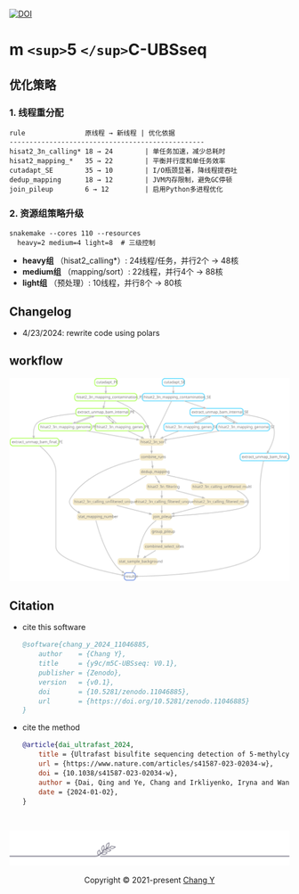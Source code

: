 [![DOI](https://zenodo.org/badge/DOI/10.5281/zenodo.11046885.svg)](https://doi.org/10.5281/zenodo.11046885)

# m `<sup>`5 `</sup>`C-UBSseq

## 优化策略

### 1. 线程重分配

```
rule               原线程 → 新线程 | 优化依据
-------------------------------------------------
hisat2_3n_calling* 18 → 24        | 单任务加速，减少总耗时
hisat2_mapping_*   35 → 22        | 平衡并行度和单任务效率
cutadapt_SE        35 → 10        | I/O瓶颈显著，降线程提吞吐
dedup_mapping      18 → 12        | JVM内存限制，避免GC停顿
join_pileup        6 → 12         | 启用Python多进程优化
```

### 2. 资源组策略升级

```
snakemake --cores 110 --resources 
  heavy=2 medium=4 light=8  # 三级控制
```

* **heavy组** （hisat2_calling*）: 24线程/任务，并行2个 → 48核
* **medium组** （mapping/sort）: 22线程，并行4个 → 88核
* **light组** （预处理）: 10线程，并行8个 → 80核

## Changelog

- 4/23/2024: rewrite code using polars

## workflow

[![](./docs/flow.svg)](https://github.com/y9c/m5C-UBSseq)

## Citation

- cite this software

  ```BibTex
  @software{chang_y_2024_11046885,
      author    = {Chang Y},
      title     = {y9c/m5C-UBSseq: V0.1},
      publisher = {Zenodo},
      version   = {v0.1},
      doi       = {10.5281/zenodo.11046885},
      url       = {https://doi.org/10.5281/zenodo.11046885}
  }
  ```
- cite the method

  ```BibTex
  @article{dai_ultrafast_2024,
      title = {Ultrafast bisulfite sequencing detection of 5-methylcytosine in {DNA} and {RNA}},
      url = {https://www.nature.com/articles/s41587-023-02034-w},
      doi = {10.1038/s41587-023-02034-w},
      author = {Dai, Qing and Ye, Chang and Irkliyenko, Iryna and Wang, Yiding and Sun, Hui-Lung and Gao, Yun and Liu, Yushuai and Beadell, Alana and Perea, José and Goel, Ajay and He, Chuan},
      date = {2024-01-02},
  }
  ```

&nbsp;

<p align="center">
<img
  src="https://raw.githubusercontent.com/y9c/y9c/master/resource/footer_line.svg?sanitize=true"
/>
</p>
<p align="center">
Copyright © 2021-present
<a href="https://github.com/y9c" target="_blank">Chang Y</a>
</p>
<p align="center">
